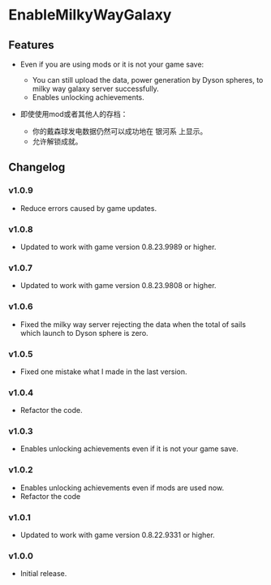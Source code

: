 # EnableMilkyWayGalaxy

## Features

- Even if you are using mods or it is not your game save:
  - You can still upload the data, power generation by Dyson spheres, to milky way galaxy server successfully.
  - Enables unlocking achievements.


- 即使使用mod或者其他人的存档：
  - 你的戴森球发电数据仍然可以成功地在 银河系 上显示。
  - 允许解锁成就。


## Changelog


### v1.0.9
- Reduce errors caused by game updates.

### v1.0.8
- Updated to work with game version 0.8.23.9989 or higher.

### v1.0.7
- Updated to work with game version 0.8.23.9808 or higher.

### v1.0.6
- Fixed the milky way server rejecting the data when the total of sails which launch to Dyson sphere is zero.

### v1.0.5
- Fixed one mistake what I made in the last version.

### v1.0.4
- Refactor the code.

### v1.0.3
- Enables unlocking achievements even if it is not your game save.

### v1.0.2
- Enables unlocking achievements even if mods are used now.
- Refactor the code

### v1.0.1
- Updated to work with game version 0.8.22.9331 or higher.

### v1.0.0
- Initial release.
